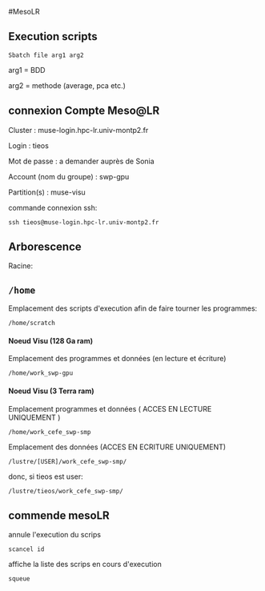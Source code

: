 #MesoLR

## Execution scripts

`Sbatch file arg1 arg2`

arg1 = BDD

arg2 = methode (average, pca etc.)

## connexion Compte Meso@LR 

Cluster : muse-login.hpc-lr.univ-montp2.fr

Login : tieos

Mot de passe : a demander auprès de Sonia

Account (nom du groupe) : swp-gpu

Partition(s) : muse-visu

commande connexion ssh:

```ssh tieos@muse-login.hpc-lr.univ-montp2.fr```

## Arborescence
Racine:

`/home`
----
Emplacement des scripts d'execution afin de faire tourner les programmes:

`/home/scratch`

#### Noeud Visu (128 Ga ram)

Emplacement des programmes et données (en lecture et écriture)

`/home/work_swp-gpu`

#### Noeud Visu (3 Terra ram)

Emplacement programmes et données ( ACCES EN LECTURE UNIQUEMENT )

`/home/work_cefe_swp-smp`

Emplacement des données (ACCES EN ECRITURE UNIQUEMENT)

```/lustre/[USER]/work_cefe_swp-smp/```

donc, si tieos est user:

```/lustre/tieos/work_cefe_swp-smp/```
## commende mesoLR

annule l'execution du scrips

`scancel id`


affiche la liste des scrips en cours d'execution

`squeue`


